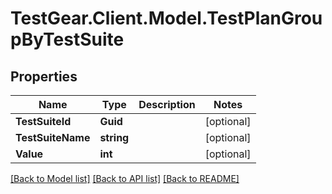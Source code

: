 # TestGear.Client.Model.TestPlanGroupByTestSuite

## Properties

Name | Type | Description | Notes
------------ | ------------- | ------------- | -------------
**TestSuiteId** | **Guid** |  | [optional] 
**TestSuiteName** | **string** |  | [optional] 
**Value** | **int** |  | [optional] 

[[Back to Model list]](../README.md#documentation-for-models) [[Back to API list]](../README.md#documentation-for-api-endpoints) [[Back to README]](../README.md)

